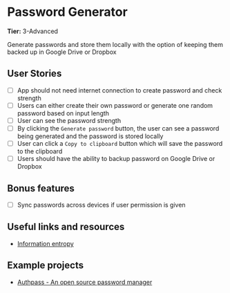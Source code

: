 # Password Generator

**Tier:** 3-Advanced

Generate passwords and store them locally with the option of keeping them backed up in Google Drive or Dropbox

## User Stories

- [ ] App should not need internet connection to create password and check strength
- [ ] Users can either create their own password or generate one random password based on input length
- [ ] User can see the password strength
- [ ] By clicking the `Generate password` button, the user can see a password being generated and the password is stored locally
- [ ] User can click a `Copy to clipboard` button which will save the password to the clipboard
- [ ] Users should have the ability to backup password on Google Drive or Dropbox

## Bonus features

- [ ] Sync passwords across devices if user permission is given

## Useful links and resources

- [Information entropy](https://en.wikipedia.org/wiki/Password_strength#Random_passwords)

## Example projects

- [Authpass - An open source password manager](https://github.com/authpass/authpass)